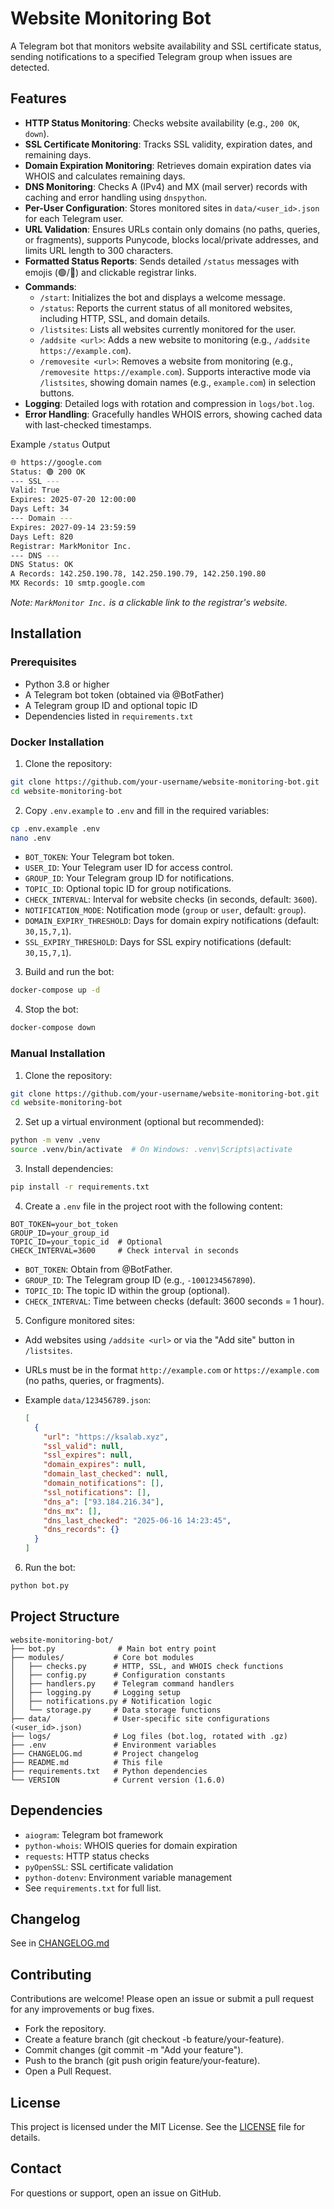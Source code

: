 # Website Monitoring Bot

A Telegram bot that monitors website availability and SSL certificate status, sending notifications to a specified Telegram group when issues are detected.

## Features

- **HTTP Status Monitoring**: Checks website availability (e.g., `200 OK`, `down`).
- **SSL Certificate Monitoring**: Tracks SSL validity, expiration dates, and remaining days.
- **Domain Expiration Monitoring**: Retrieves domain expiration dates via WHOIS and calculates remaining days.
- **DNS Monitoring**: Checks A (IPv4) and MX (mail server) records with caching and error handling using `dnspython`.
- **Per-User Configuration**: Stores monitored sites in `data/<user_id>.json` for each Telegram user.
- **URL Validation**: Ensures URLs contain only domains (no paths, queries, or fragments), supports Punycode, blocks local/private addresses, and limits URL length to 300 characters.
- **Formatted Status Reports**: Sends detailed `/status` messages with emojis (🟢/🔴) and clickable registrar links.
- **Commands**:
  - `/start`: Initializes the bot and displays a welcome message.
  - `/status`: Reports the current status of all monitored websites, including HTTP, SSL, and domain details.
  - `/listsites`: Lists all websites currently monitored for the user.
  - `/addsite <url>`: Adds a new website to monitoring (e.g., `/addsite https://example.com`).
  - `/removesite <url>`: Removes a website from monitoring (e.g., `/removesite https://example.com`). Supports interactive mode via `/listsites`, showing domain names (e.g., `example.com`) in selection buttons.
- **Logging**: Detailed logs with rotation and compression in `logs/bot.log`.
- **Error Handling**: Gracefully handles WHOIS errors, showing cached data with last-checked timestamps.

Example `/status` Output

```sh
🌐 https://google.com
Status: 🟢 200 OK
--- SSL ---
Valid: True
Expires: 2025-07-20 12:00:00
Days Left: 34
--- Domain ---
Expires: 2027-09-14 23:59:59
Days Left: 820
Registrar: MarkMonitor Inc.
--- DNS ---
DNS Status: OK
A Records: 142.250.190.78, 142.250.190.79, 142.250.190.80
MX Records: 10 smtp.google.com
```

*Note: `MarkMonitor Inc.` is a clickable link to the registrar's website.*

## Installation

### Prerequisites

- Python 3.8 or higher
- A Telegram bot token (obtained via @BotFather)
- A Telegram group ID and optional topic ID
- Dependencies listed in `requirements.txt`

### Docker Installation

1. Clone the repository:

  ```sh
  git clone https://github.com/your-username/website-monitoring-bot.git
  cd website-monitoring-bot
  ```

2. Copy `.env.example` to `.env` and fill in the required variables:

  ```sh
  cp .env.example .env
  nano .env
  ```

- `BOT_TOKEN`: Your Telegram bot token.
- `USER_ID`: Your Telegram user ID for access control.
- `GROUP_ID`: Your Telegram group ID for notifications.
- `TOPIC_ID`: Optional topic ID for group notifications.
- `CHECK_INTERVAL`: Interval for website checks (in seconds, default: `3600`).
- `NOTIFICATION_MODE`: Notification mode (`group` or `user`, default: `group`).
- `DOMAIN_EXPIRY_THRESHOLD`: Days for domain expiry notifications (default: `30,15,7,1`).
- `SSL_EXPIRY_THRESHOLD`: Days for SSL expiry notifications (default: `30,15,7,1`).

3. Build and run the bot:

  ```sh
  docker-compose up -d
  ```

4. Stop the bot:

  ```sh
  docker-compose down
  ```

### Manual Installation

1. Clone the repository:
  ```sh
  git clone https://github.com/your-username/website-monitoring-bot.git
  cd website-monitoring-bot
  ```

2. Set up a virtual environment (optional but recommended):

  ```sh
  python -m venv .venv
  source .venv/bin/activate  # On Windows: .venv\Scripts\activate
  ```

3. Install dependencies:

  ```sh
  pip install -r requirements.txt
  ```

4. Create a `.env` file in the project root with the following content:

  ```env
  BOT_TOKEN=your_bot_token
  GROUP_ID=your_group_id
  TOPIC_ID=your_topic_id  # Optional
  CHECK_INTERVAL=3600     # Check interval in seconds
  ```

  - `BOT_TOKEN`: Obtain from @BotFather.
  - `GROUP_ID`: The Telegram group ID (e.g., `-1001234567890`).
  - `TOPIC_ID`: The topic ID within the group (optional).
  - `CHECK_INTERVAL`: Time between checks (default: 3600 seconds = 1 hour).

5. Configure monitored sites:

- Add websites using `/addsite <url>` or via the "Add site" button in `/listsites`.
- URLs must be in the format `http://example.com` or `https://example.com` (no paths, queries, or fragments).
- Example `data/123456789.json`:

  ```json
  [
    {
      "url": "https://ksalab.xyz",
      "ssl_valid": null,
      "ssl_expires": null,
      "domain_expires": null,
      "domain_last_checked": null,
      "domain_notifications": [],
      "ssl_notifications": [],
      "dns_a": ["93.184.216.34"],
      "dns_mx": [],
      "dns_last_checked": "2025-06-16 14:23:45",
      "dns_records": {}
    }
  ]
  ```

6. Run the bot:

  ```sh
  python bot.py
  ```

## Project Structure

```plain
website-monitoring-bot/
├── bot.py              # Main bot entry point
├── modules/           # Core bot modules
│   ├── checks.py      # HTTP, SSL, and WHOIS check functions
│   ├── config.py      # Configuration constants
│   ├── handlers.py    # Telegram command handlers
│   ├── logging.py     # Logging setup
│   ├── notifications.py # Notification logic
│   └── storage.py     # Data storage functions
├── data/              # User-specific site configurations (<user_id>.json)
├── logs/              # Log files (bot.log, rotated with .gz)
├── .env               # Environment variables
├── CHANGELOG.md       # Project changelog
├── README.md          # This file
├── requirements.txt   # Python dependencies
└── VERSION            # Current version (1.6.0)
```

## Dependencies

- `aiogram`: Telegram bot framework
- `python-whois`: WHOIS queries for domain expiration
- `requests`: HTTP status checks
- `pyOpenSSL`: SSL certificate validation
- `python-dotenv`: Environment variable management
- See `requirements.txt` for full list.

## Changelog

See in [CHANGELOG.md](./CHANGELOG.md)

## Contributing

Contributions are welcome! Please open an issue or submit a pull request for any improvements or bug fixes.

- Fork the repository.
- Create a feature branch (git checkout -b feature/your-feature).
- Commit changes (git commit -m "Add your feature").
- Push to the branch (git push origin feature/your-feature).
- Open a Pull Request.

## License

This project is licensed under the MIT License. See the [LICENSE](./LICENSE) file for details.

## Contact

For questions or support, open an issue on GitHub.
